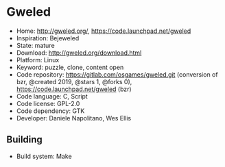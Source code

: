 # Gweled

- Home: http://gweled.org/, https://code.launchpad.net/gweled
- Inspiration: Bejeweled
- State: mature
- Download: http://gweled.org/download.html
- Platform: Linux
- Keyword: puzzle, clone, content open
- Code repository: https://gitlab.com/osgames/gweled.git (conversion of bzr, @created 2019, @stars 1, @forks 0), https://code.launchpad.net/gweled (bzr)
- Code language: C, Script
- Code license: GPL-2.0
- Code dependency: GTK
- Developer: Daniele Napolitano, Wes Ellis

## Building

- Build system: Make
